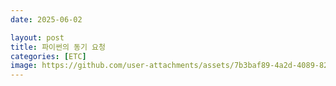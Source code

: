 ```yaml
---
date: 2025-06-02

layout: post
title: 파이썬의 동기 요청
categories: [ETC]
image: https://github.com/user-attachments/assets/7b3baf89-4a2d-4089-8285-9c7ffd5bf485
---
```


